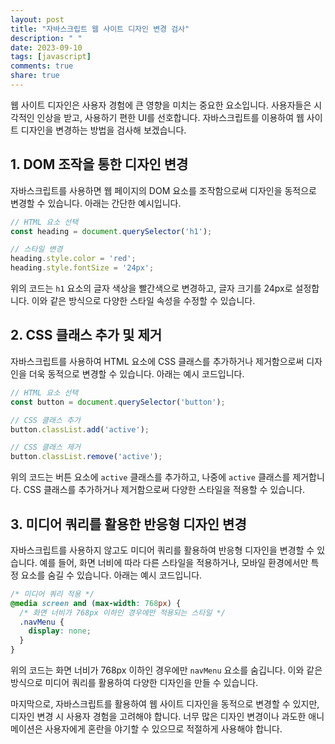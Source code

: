 ```yaml
---
layout: post
title: "자바스크립트 웹 사이트 디자인 변경 검사"
description: " "
date: 2023-09-10
tags: [javascript]
comments: true
share: true
---
```


웹 사이트 디자인은 사용자 경험에 큰 영향을 미치는 중요한 요소입니다. 사용자들은 시각적인 인상을 받고, 사용하기 편한 UI를 선호합니다. 자바스크립트를 이용하여 웹 사이트 디자인을 변경하는 방법을 검사해 보겠습니다.

## 1. DOM 조작을 통한 디자인 변경

자바스크립트를 사용하면 웹 페이지의 DOM 요소를 조작함으로써 디자인을 동적으로 변경할 수 있습니다. 아래는 간단한 예시입니다.

```javascript
// HTML 요소 선택
const heading = document.querySelector('h1');

// 스타일 변경
heading.style.color = 'red';
heading.style.fontSize = '24px';
```

위의 코드는 `h1` 요소의 글자 색상을 빨간색으로 변경하고, 글자 크기를 24px로 설정합니다. 이와 같은 방식으로 다양한 스타일 속성을 수정할 수 있습니다.

## 2. CSS 클래스 추가 및 제거

자바스크립트를 사용하여 HTML 요소에 CSS 클래스를 추가하거나 제거함으로써 디자인을 더욱 동적으로 변경할 수 있습니다. 아래는 예시 코드입니다.

```javascript
// HTML 요소 선택
const button = document.querySelector('button');

// CSS 클래스 추가
button.classList.add('active');

// CSS 클래스 제거
button.classList.remove('active');
```

위의 코드는 버튼 요소에 `active` 클래스를 추가하고, 나중에 `active` 클래스를 제거합니다. CSS 클래스를 추가하거나 제거함으로써 다양한 스타일을 적용할 수 있습니다.

## 3. 미디어 쿼리를 활용한 반응형 디자인 변경

자바스크립트를 사용하지 않고도 미디어 쿼리를 활용하여 반응형 디자인을 변경할 수 있습니다. 예를 들어, 화면 너비에 따라 다른 스타일을 적용하거나, 모바일 환경에서만 특정 요소를 숨길 수 있습니다. 아래는 예시 코드입니다.

```css
/* 미디어 쿼리 적용 */
@media screen and (max-width: 768px) {
  /* 화면 너비가 768px 이하인 경우에만 적용되는 스타일 */
  .navMenu {
    display: none;
  }
}
```

위의 코드는 화면 너비가 768px 이하인 경우에만 `navMenu` 요소를 숨깁니다. 이와 같은 방식으로 미디어 쿼리를 활용하여 다양한 디자인을 만들 수 있습니다.

마지막으로, 자바스크립트를 활용하여 웹 사이트 디자인을 동적으로 변경할 수 있지만, 디자인 변경 시 사용자 경험을 고려해야 합니다. 너무 많은 디자인 변경이나 과도한 애니메이션은 사용자에게 혼란을 야기할 수 있으므로 적절하게 사용해야 합니다.